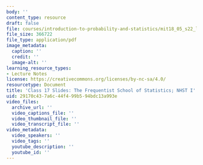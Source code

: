 ```yaml
---
body: ''
content_type: resource
draft: false
file: courses/introduction-to-probability-and-statistics/mit18_05_s22_lec17.pdf
file_size: 366722
file_type: application/pdf
image_metadata:
  caption: ''
  credit: ''
  image-alt: ''
learning_resource_types:
- Lecture Notes
license: https://creativecommons.org/licenses/by-nc-sa/4.0/
resourcetype: Document
title: 'Class 17 Slides: The Frequentist School of Statistics; NHST I'
uid: 29170c43-7a6c-44f4-99b5-94bdc13a993e
video_files:
  archive_url: ''
  video_captions_file: ''
  video_thumbnail_file: ''
  video_transcript_file: ''
video_metadata:
  video_speakers: ''
  video_tags: ''
  youtube_description: ''
  youtube_id: ''
---
```

